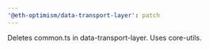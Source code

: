 ```yaml
---
'@eth-optimism/data-transport-layer': patch
---
```


Deletes common.ts in data-transport-layer. Uses core-utils.
